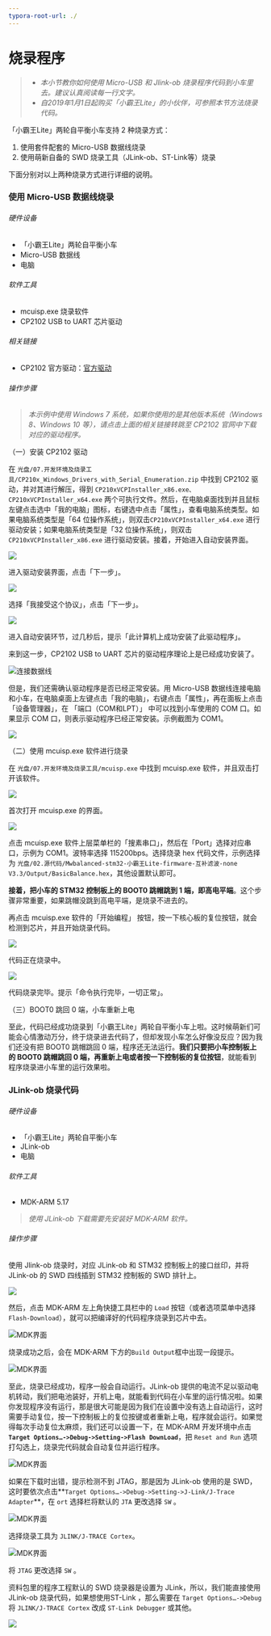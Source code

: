 ```yaml
---
typora-root-url: ./
---
```


# 烧录程序

> * *本小节教你如何使用 Micro-USB 和 Jlink-ob 烧录程序代码到小车里去。建议认真阅读每一行文字。* 
> * *自2019年1月1日起购买「小霸王Lite」的小伙伴，可参照本节方法烧录代码。*

「小霸王Lite」两轮自平衡小车支持 2 种烧录方式：

1. 使用套件配套的 Micro-USB 数据线烧录
2. 使用萌新自备的 SWD 烧录工具（JLink-ob、ST-Link等）烧录

下面分别对以上两种烧录方式进行详细的说明。

### 使用 Micro-USB 数据线烧录

###### 硬件设备

* 「小霸王Lite」两轮自平衡小车
* Micro-USB 数据线
* 电脑

###### 软件工具

* mcuisp.exe 烧录软件
* CP2102 USB to UART 芯片驱动

###### 相关链接

* CP2102 官方驱动：[官方驱动](https://www.silabs.com/products/development-tools/software/usb-to-uart-bridge-vcp-drivers)

###### 操作步骤

> *本示例中使用 Windows 7 系统，如果你使用的是其他版本系统（Windows 8、Windows 10 等），请点击上面的相关链接转跳至 CP2102 官网中下载对应的驱动程序。*

（一）安装 CP2102 驱动

在 `光盘/07.开发环境及烧录工具/CP210x_Windows_Drivers_with_Serial_Enumeration.zip` 中找到 CP2102 驱动，并对其进行解压，得到  `CP210xVCPInstaller_x86.exe、CP210xVCPInstaller_x64.exe` 两个可执行文件。然后，在电脑桌面找到并且鼠标左键点击选中「我的电脑」图标，右键选中点击「属性」，查看电脑系统类型。如果电脑系统类型是「64 位操作系统」，则双击`CP210xVCPInstaller_x64.exe` 进行驱动安装；如果电脑系统类型是「32 位操作系统」，则双击 `CP210xVCPInstaller_x86.exe` 进行驱动安装。接着，开始进入自动安装界面。

![](/img/2019-01-05_232007.png)

进入驱动安装界面，点击「下一步」。

![](/img/2019-01-05_232018.png)

选择「我接受这个协议」，点击「下一步」。

![](/img/2019-01-05_232026.png)

进入自动安装环节，过几秒后，提示「此计算机上成功安装了此驱动程序」。

来到这一步，CP2102 USB to UART 芯片的驱动程序理论上是已经成功安装了。

![连接数据线](/img/IMG_5731.JPG)

但是，我们还需确认驱动程序是否已经正常安装。用 Micro-USB 数据线连接电脑和小车，在电脑桌面上左键点击「我的电脑」，右键点击「属性」，再在面板上点击「设备管理器」，在 「端口（COM和LPT）」 中可以找到小车使用的 COM 口。如果显示 COM 口，则表示驱动程序已经正常安装。示例截图为 COM1。

![](/img/2019-01-05_232149.png)

（二）使用 mcuisp.exe 软件进行烧录

在 `光盘/07.开发环境及烧录工具/mcuisp.exe` 中找到 mcuisp.exe 软件，并且双击打开该软件。

![](/img/2019-01-05_235555.png)

首次打开 mcuisp.exe 的界面。

![](/img/2019-01-05_235944.png)

点击 mcuisp.exe 软件上层菜单栏的「搜素串口」，然后在「Port」选择对应串口，示例为 COM1。波特率选择 115200bps。选择烧录 hex 代码文件，示例选择为 `光盘/02.源代码/Mwbalanced-stm32-小霸王Lite-firmware-互补滤波-none V3.3/Output/BasicBalance.hex`，其他设置默认即可。

**接着，把小车的 STM32 控制板上的 BOOT0 跳帽跳到 1 端，即高电平端**。这个步骤非常重要，如果跳帽没跳到高电平端，是烧录不进去的。

再点击 mcuisp.exe 软件的「开始编程」 按钮，按一下核心板的复位按钮，就会检测到芯片，并且开始烧录代码。

![](/img/2019-01-06_001951.png)

代码正在烧录中。

![](/img/2019-01-06_002015.png)

代码烧录完毕。提示「命令执行完毕，一切正常」。

（三）BOOT0 跳回 0 端，小车重新上电

至此，代码已经成功烧录到「小霸王Lite」两轮自平衡小车上啦。这时候萌新们可能会心情激动万分，终于烧录进去代码了，但却发现小车怎么好像没反应？因为我们还没有把 BOOT0 跳帽跳回 0 端，程序还无法运行。**我们只要把小车控制板上的 BOOT0 跳帽跳回 0 端，再重新上电或者按一下控制板的复位按钮**，就能看到程序烧录进小车里的运行效果啦。

### JLink-ob 烧录代码

###### 硬件设备

* 「小霸王Lite」两轮自平衡小车
* JLink-ob 
* 电脑

###### 软件工具

* MDK-ARM 5.17

> *使用 JLink-ob 下载需要先安装好 MDK-ARM 软件。*

###### 操作步骤

使用 Jlink-ob 烧录时，对应 JLink-ob 和 STM32 控制板上的接口丝印，并将 JLink-ob 的 SWD 四线插到 STM32 控制板的 SWD 排针上。 

![](/img/JLINK-OB下载.jpg "")

然后，点击 MDK-ARM 左上角快捷工具栏中的 `Load` 按钮（或者选项菜单中选择`Flash-Download`），就可以把编译好的代码程序烧录到芯片中去。

![MDK界面](/img/001MDK截图界面2.png "")

烧录成功之后，会在 MDK-ARM 下方的`Build Output`框中出现一段提示。

![MDK界面](/img/001MDK截图界面3.png "")

至此，烧录已经成功，程序一般会自动运行。JLink-ob 提供的电流不足以驱动电机转动，我们把电池装好，开机上电，就能看到代码在小车里的运行情况啦。如果你发现程序没有运行，那是很大可能是因为我们在设置中没有选上自动运行，这时需要手动复位，按一下控制板上的复位按键或者重新上电，程序就会运行。如果觉得每次手动复位太麻烦，我们还可以设置一下，在 MDK-ARM 开发环境中点击 **`Target Options…->Debug->Setting->Flash DownLoad`**，把 `Reset and Run` 选项打勾选上，烧录完代码就会自动复位并运行程序。

![MDK界面](/img/001MDK截图界面4.png)

如果在下载时出错，提示检测不到 JTAG，那是因为 JLink-ob 使用的是 SWD，这时要依次点击**`Target Options…->Debug->Setting->J-Link/J-Trace Adapter`**，在 `ort` 选择栏将默认的 `JTA` 更改选择 `SW` 。

![MDK界面](/img/001MDK截图界面5.png)

选择烧录工具为 `JLINK/J-TRACE Cortex`。

![MDK界面](/img/001MDK截图界面6.png)

 将 `JTAG` 更改选择 `SW` 。


资料包里的程序工程默认的 SWD 烧录器是设置为 JLink，所以，我们能直接使用 JLink-ob 烧录代码，如果想使用ST-Link ，那么需要在 `Target Options…->Debug` 将 `JLINK/J-TRACE Cortex` 改成 `ST-Link Debugger` 或其他。

![](/img/2019-01-06_143240.png)
